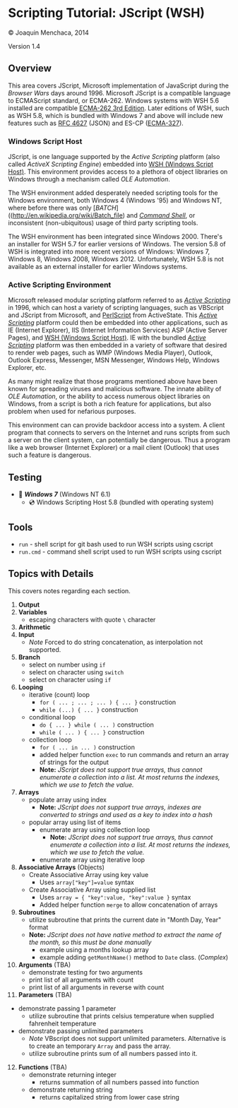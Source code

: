 # Scripting Tutorial: JScript (WSH)

© Joaquin Menchaca, 2014

Version 1.4

## Overview

This area covers JScript, Microsoft implementation of JavaScript during the *Browser Wars* days around 1996.  Microsoft JScript is a compatible language to ECMAScript standard, or ECMA-262.  Windows systems with WSH 5.6 installed are compatible [ECMA-262 3rd Edition](http://www.ecma-international.org/publications/files/ECMA-ST-ARCH/ECMA-262,%203rd%20edition,%20December%201999.pdf).  Later editions of WSH, such as WSH 5.8, which is bundled with Windows 7 and above will include new features such as [RFC 4627](http://www.ietf.org/rfc/rfc4627.txt) (JSON) and ES-CP ([ECMA-327](http://www.ecma-international.org/publications/files/ECMA-ST/Ecma-327.pdf)).

### Windows Script Host

JScript, is one language supported by the *Active Scripting* platform (also called *ActiveX Scripting Engine*) embedded into [WSH (Windows Script Host)](http://en.wikipedia.org/wiki/Windows_Script_Host).  This environment provides access to a plethora of object libraries on Windows through a mechanism called *OLE Automation*.  

The WSH environment added desperately needed scripting tools for the Windows environment, both Windows 4 (Windows '95) and Windows NT, where before there was only [*BATCH*]((http://en.wikipedia.org/wiki/Batch_file) and [*Command Shell*](http://en.wikipedia.org/wiki/Batch_file), or inconsistent (non-ubiquitous) usage of third party scripting tools.

The WSH environment has been integrated since Windows 2000.  There's an installer for WSH 5.7 for earlier versions of Windows.  The version 5.8 of WSH is integrated into more recent versions of Windows: Windows 7, Windows 8, Windows 2008, Windows 2012.  Unfortunately, WSH 5.8 is not available as an external installer for earlier Windows systems.

### Active Scripting Environment

Microsoft released modular scripting platform referred to as [*Active Scripting*](http://en.wikipedia.org/wiki/Active_Scripting) in 1996, which can host a variety of scripting languages, such as VBScript and JScript from Microsoft, and [PerlScript](http://docs.activestate.com/activeperl/5.8/Components/Windows/PerlScript.html) from ActiveState.  This [*Active Scripting*](http://en.wikipedia.org/wiki/Active_Scripting) platform could then be embedded into other applications, such as IE (Internet Explorer), IIS (Internet Information Services) ASP (Active Server Pages), and [WSH (Windows Script Host)](http://en.wikipedia.org/wiki/Windows_Script_Host).  IE with the bundled [*Active Scripting*](http://en.wikipedia.org/wiki/Active_Scripting) platform was then embedded in a variety of software that desired to render web pages, such as WMP (Windows Media Player), Outlook, Outlook Express, Messenger, MSN Messenger, Windows Help, Windows Explorer, etc.

As many might realize that those programs mentioned above have been known for spreading viruses and malicious software.  The innate ability of *OLE Automation*, or the ability to access numerous object libraries on Windows, from a script is both a rich feature for applications, but also problem when used for nefarious purposes.

This environment can can provide backdoor access into a system.  A client program that connects to servers on the Internet and runs scripts from such a server on the client system, can potentially be dangerous.  Thus a program like a web browser (Internet Explorer) or a mail client (Outlook) that uses such a feature is dangerous.

## Testing

* :dvd: *__Windows 7__* (Windows NT 6.1)
  * :cd: Windows Scripting Host 5.8 (bundled with operating system)

## Tools

* `run` - shell script for git bash used to run WSH scripts using cscript
* `run.cmd` - command shell script used to run WSH scripts using cscript

## Topics with Details

This covers notes regarding each section.

1. **Output**
2. **Variables**
   * escaping characters with quote `\` character
3. **Arithmetic**
4. **Input**
   * *Note* Forced to do string concatenation, as interpolation not supported.
5. **Branch**
   * select on number using `if`
   * select on character using `switch`
   * select on character using `if`
6. **Looping**
   * iterative (count) loop
     * `for ( ... ; ... ; ... ) { ... }` construction
     * `while (...) { ... }` construction
   * conditional loop
     * `do { ... } while ( ... )` construction
     * `while ( ... ) { ... }` construction
   * collection loop
     * `for ( ... in ... )` construction
     * added helper function `exec` to run commands and return an array of strings for the output
     * **Note:** *JScript does not support true arrays, thus cannot enumerate a collection into a list.  At most returns the indexes, which we use to fetch the value.*
7. **Arrays**
   * populate array using index
     * **Note:** *JScript does not support true arrays, indexes are converted to strings and used as a key to index into a hash*
   * popular array using list of items
     * enumerate array using collection loop
       * **Note:** *JScript does not support true arrays, thus cannot enumerate a collection into a list.  At most returns the indexes, which we use to fetch the value.*
     * enumerate array using iterative loop
8. **Associative Arrays** (Objects)
   * Create Associative Array using key value
     * Uses `array["key"]=value` syntax
   * Create Associative Array using supplied list
     * Uses `array = { "key":value, "key":value }` syntax
     * Added helper function `merge` to allow concatenation of arrays
9. **Subroutines**
   * utilize subroutine that prints the current date in "Month Day, Year" format
   * **Note:** *JScript does not have native method to extract the name of the month, so this must be done manually*
     * example using a months lookup array
     * example adding `getMonthName()` method to `Date` class. (*Complex*)
10. **Arguments** (TBA)
    * demonstrate testing for two arguments
    * print list of all arguments with count
    * print list of all arguments in reverse with count
11. **Parameters** (TBA)
   * demonstrate passing 1 parameter
     * utilize subroutine that prints celsius temperature when supplied fahrenheit temperature
   * demonstrate passing unlimited parameters
     * *Note* VBscript does not support unlimited parameters.  Alternative is to create an temporary `Array` and pass the array.
     * utilize subroutine prints sum of all numbers passed into it.
12. **Functions** (TBA)
    * demonstrate returning integer
      * returns summation of all numbers passed into function
    * demonstrate returning string
      * returns capitalized string from lower case string

